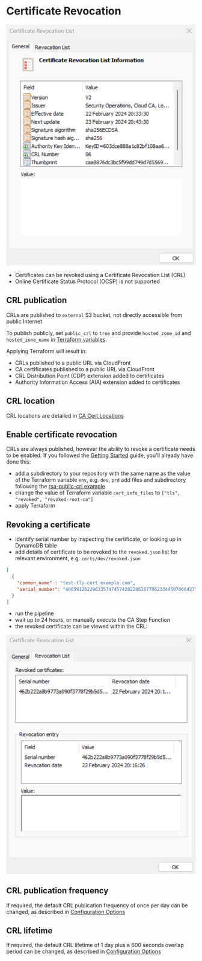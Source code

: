 # Certificate Revocation

![Certificate Revocation List](assets/images/crl.png?raw=true)

* Certificates can be revoked using a Certificate Revocation List (CRL)
* Online Certificate Status Protocol (OCSP) is not supported

## CRL publication
CRLs are published to `external` S3 bucket, not directly accessible from public Internet

To publish publicly, set `public_crl` to `true` and provide `hosted_zone_id` and `hosted_zone_name` in [Terraform variables](https://github.com/serverless-ca/terraform-aws-ca/blob/main/variables.tf).

Applying Terraform will result in:
* CRLs published to a public URL via CloudFront
* CA certificates published to a public URL via CloudFront
* CRL Distribution Point (CDP) extension added to certificates
* Authority Information Access (AIA) extension added to certificates

## CRL location
CRL locations are detailed in [CA Cert Locations](locations.md)

## Enable certificate revocation
CRLs are always published, however the ability to revoke a certificate needs to be enabled. If you followed the [Getting Started](getting-started.md) guide, you'll already have done this:
* add a subdirectory to your repository with the same name as the value of the Terraform variable `env`, e.g. `dev`, `prd`
add files and subdirectory following the [rsa-public-crl example](https://github.com/serverless-ca/terraform-aws-ca/blob/main/examples/rsa-public-crl/README.md)
* change the value of Terraform variable `cert_info_files` to  `["tls", "revoked", "revoked-root-ca"]`
* apply Terraform

## Revoking a certificate

* identify serial number by inspecting the certificate, or looking up in DynamoDB table
* add details of certificate to be revoked to the `revoked.json` list for relevant environment, e.g. `certs/dev/revoked.json`
```json
[
  {
    "common_name" : "test-tls-cert.example.com",
    "serial_number": "400591262296335747457420220526770623344507066427"
  }
]
```
* run the pipeline
* wait up to 24 hours, or manually execute the CA Step Function
* the revoked certificate can be viewed within the CRL:

![Revoked certificate](assets/images/crl-revoked.png?raw=true)

## CRL publication frequency
If required, the default CRL publication frequency of once per day can be changed, as described in [Configuration Options](./options.md#crl-publication-frequency)

## CRL lifetime
If required, the default CRL lifetime of 1 day plus a 600 seconds overlap period can be changed, as described in [Configuration Options](./options.md#crl-lifetime)
